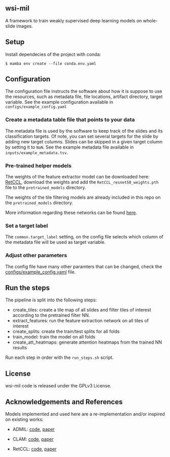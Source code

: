 
## wsi-mil

A framework to train weakly supervised deep learning models on whole-slide images.

## Setup

Install dependecies of the project with conda:

`$ mamba env create --file conda.env.yaml`

## Configuration

The configuration file instructs the software about how it is suppose to use the resources, such as metadata file, file locations, artifact directory, target variable. See the example configuration available in `configs/example_config.yaml`

### Create a metadata table file that points to your data

The metadata file is used by the software to keep track of the slides and its classification targets. Of note, you can set several targets for the slide by adding new target columns. Slides can be skipped in a given target column by setting it to `NaN`. See the example metadata file available in `inputs/example_metadata.tsv`. 

### Pre-trained helper models

The weights of the feature extractor model can be downloaded here: [RetCCL](https://github.com/Xiyue-Wang/RetCCL),
download the weights and add the `RetCCL_resnet50_weights.pth` file to the `pretrained_models` directory.

The weights of the tile filtering models are already included in this repo on the `pretrained_models` directory.

More information regarding these networks can be found [here](/filtering%20networks%20-%20instructions.md).

### Set a target label

The `common.target_label` setting, on the config file selects which column of the metadata file will be used as target variable.

### Adjust other parameters

The config file have many other paramters that can be changed, check the [configs/example\_config.yaml](configs/example_config.yaml) file.

## Run the steps

The pipeline is split into the following steps:

- create\_tiles: create a tile map of all slides and filter tiles of interest according to the pretrained filter NN.
- extract\_features: run the feature extraction network on all tiles of interest
- create\_splits: create the train/test splits for all folds
- train\_model: train the model on all folds
- create\_att\_heatmaps: generate attention heatmaps from the trained NN results

Run each step in order with the `run_steps.sh` script.

## License

wsi-mil code is released under the GPLv3 License.

## Acknowledgements and References

Models implemented and used here are a re-implementation and/or inspired on existing works:

- ADMIL: [code](https://github.com/AMLab-Amsterdam/AttentionDeepMIL), [paper](https://arxiv.org/abs/1802.04712)

- CLAM: [code](https://github.com/mahmoodlab/CLAM), [paper](https://www.nature.com/articles/s41551-020-00682-w)

- RetCCL: [code](https://github.com/Xiyue-Wang/RetCCL), [paper](https://doi.org/10.1016/j.media.2022.102645)

